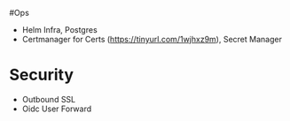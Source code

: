 #Ops
- Helm Infra, Postgres
- Certmanager for Certs (https://tinyurl.com/1wjhxz9m), Secret Manager

# Security
- Outbound SSL
- Oidc User Forward
